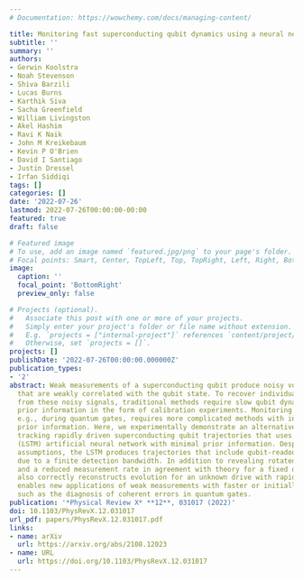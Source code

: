 ```yaml
---
# Documentation: https://wowchemy.com/docs/managing-content/

title: Monitoring fast superconducting qubit dynamics using a neural network
subtitle: ''
summary: ''
authors:
- Gerwin Koolstra
- Noah Stevenson
- Shiva Barzili
- Lucas Burns
- Karthik Siva
- Sacha Greenfield
- William Livingston
- Akel Hashim
- Ravi K Naik
- John M Kreikebaum
- Kevin P O'Brien
- David I Santiago
- Justin Dressel
- Irfan Siddiqi
tags: []
categories: []
date: '2022-07-26'
lastmod: 2022-07-26T00:00:00-00:00
featured: true
draft: false

# Featured image
# To use, add an image named `featured.jpg/png` to your page's folder.
# Focal points: Smart, Center, TopLeft, Top, TopRight, Left, Right, BottomLeft, Bottom, BottomRight.
image:
  caption: ''
  focal_point: 'BottomRight'
  preview_only: false

# Projects (optional).
#   Associate this post with one or more of your projects.
#   Simply enter your project's folder or file name without extension.
#   E.g. `projects = ["internal-project"]` references `content/project/deep-learning/index.md`.
#   Otherwise, set `projects = []`.
projects: []
publishDate: '2022-07-26T00:00:00.000000Z'
publication_types:
- '2'
abstract: Weak measurements of a superconducting qubit produce noisy voltage signals 
  that are weakly correlated with the qubit state. To recover individual quantum trajectories 
  from these noisy signals, traditional methods require slow qubit dynamics and substantial 
  prior information in the form of calibration experiments. Monitoring rapid qubit dynamics, 
  e.g., during quantum gates, requires more complicated methods with increased demand for 
  prior information. Here, we experimentally demonstrate an alternative method for accurately 
  tracking rapidly driven superconducting qubit trajectories that uses a long short-term memory 
  (LSTM) artificial neural network with minimal prior information. Despite few training 
  assumptions, the LSTM produces trajectories that include qubit-readout resonator correlations 
  due to a finite detection bandwidth. In addition to revealing rotated measurement eigenstates 
  and a reduced measurement rate in agreement with theory for a fixed drive, the trained LSTM 
  also correctly reconstructs evolution for an unknown drive with rapid modulation. Our work 
  enables new applications of weak measurements with faster or initially unknown qubit dynamics, 
  such as the diagnosis of coherent errors in quantum gates.
publication: '*Physical Review X* **12**, 031017 (2022)'
doi: 10.1103/PhysRevX.12.031017
url_pdf: papers/PhysRevX.12.031017.pdf
links:
- name: arXiv
  url: https://arxiv.org/abs/2108.12023
- name: URL
  url: https://doi.org/10.1103/PhysRevX.12.031017
---
```

